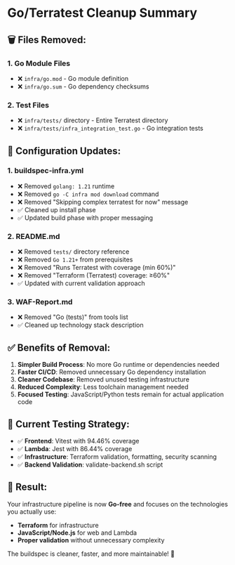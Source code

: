 # Go/Terratest Cleanup Summary

## 🗑️ **Files Removed:**

### 1. **Go Module Files**
- ❌ `infra/go.mod` - Go module definition
- ❌ `infra/go.sum` - Go dependency checksums

### 2. **Test Files**
- ❌ `infra/tests/` directory - Entire Terratest directory
- ❌ `infra/tests/infra_integration_test.go` - Go integration tests

## 📝 **Configuration Updates:**

### 1. **buildspec-infra.yml**
- ❌ Removed `golang: 1.21` runtime
- ❌ Removed `go -C infra mod download` command
- ❌ Removed "Skipping complex terratest for now" message
- ✅ Cleaned up install phase
- ✅ Updated build phase with proper messaging

### 2. **README.md**
- ❌ Removed `tests/` directory reference
- ❌ Removed `Go 1.21+` from prerequisites
- ❌ Removed "Runs Terratest with coverage (min 60%)" 
- ❌ Removed "Terraform (Terratest) coverage: ≥60%"
- ✅ Updated with current validation approach

### 3. **WAF-Report.md**
- ❌ Removed "Go (tests)" from tools list
- ✅ Cleaned up technology stack description

## ✅ **Benefits of Removal:**

1. **Simpler Build Process**: No more Go runtime or dependencies needed
2. **Faster CI/CD**: Removed unnecessary Go dependency installation
3. **Cleaner Codebase**: Removed unused testing infrastructure
4. **Reduced Complexity**: Less toolchain management needed
5. **Focused Testing**: JavaScript/Python tests remain for actual application code

## 🎯 **Current Testing Strategy:**

- ✅ **Frontend**: Vitest with 94.46% coverage
- ✅ **Lambda**: Jest with 86.44% coverage  
- ✅ **Infrastructure**: Terraform validation, formatting, security scanning
- ✅ **Backend Validation**: validate-backend.sh script

## 🚀 **Result:**

Your infrastructure pipeline is now **Go-free** and focuses on the technologies you actually use:
- **Terraform** for infrastructure
- **JavaScript/Node.js** for web and Lambda
- **Proper validation** without unnecessary complexity

The buildspec is cleaner, faster, and more maintainable! 🎉
